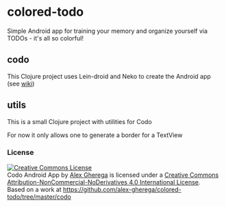 # colored-todo
Simple Android app for training your memory and organize yourself via TODOs - it's all so colorful!

## codo
This Clojure project uses Lein-droid and Neko to create the Android app (see [wiki](https://github.com/alex-gherega/colored-todo/wiki))

## utils
This is a small Clojure project with utilities for Codo

For now it only allows one to generate a border for a TextView

### License

<a rel="license" href="http://creativecommons.org/licenses/by-nc-nd/4.0/"><img alt="Creative Commons License" style="border-width:0" src="https://i.creativecommons.org/l/by-nc-nd/4.0/88x31.png" /></a><br /><span xmlns:dct="http://purl.org/dc/terms/" property="dct:title">Codo Android App</span> by <a xmlns:cc="http://creativecommons.org/ns#" href="https://github.com/alex-gherega/colored-todo" property="cc:attributionName" rel="cc:attributionURL">Alex Gherega</a> is licensed under a <a rel="license" href="http://creativecommons.org/licenses/by-nc-nd/4.0/">Creative Commons Attribution-NonCommercial-NoDerivatives 4.0 International License</a>.<br />Based on a work at <a xmlns:dct="http://purl.org/dc/terms/" href="https://github.com/alex-gherega/colored-todo/tree/master/codo" rel="dct:source">https://github.com/alex-gherega/colored-todo/tree/master/codo</a>
